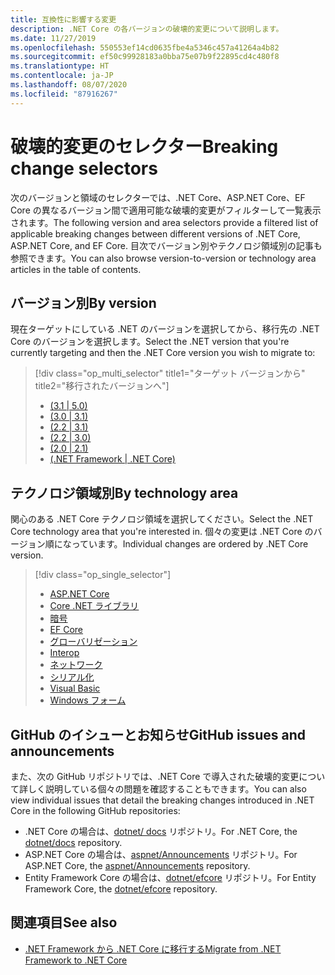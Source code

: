 ```yaml
---
title: 互換性に影響する変更
description: .NET Core の各バージョンの破壊的変更について説明します。
ms.date: 11/27/2019
ms.openlocfilehash: 550553ef14cd0635fbe4a5346c457a41264a4b82
ms.sourcegitcommit: ef50c99928183a0bba75e07b9f22895cd4c480f8
ms.translationtype: HT
ms.contentlocale: ja-JP
ms.lasthandoff: 08/07/2020
ms.locfileid: "87916267"
---
```

# <a name="breaking-change-selectors"></a><span data-ttu-id="794ef-103">破壊的変更のセレクター</span><span class="sxs-lookup"><span data-stu-id="794ef-103">Breaking change selectors</span></span>

<span data-ttu-id="794ef-104">次のバージョンと領域のセレクターでは、.NET Core、ASP.NET Core、EF Core の異なるバージョン間で適用可能な破壊的変更がフィルターして一覧表示されます。</span><span class="sxs-lookup"><span data-stu-id="794ef-104">The following version and area selectors provide a filtered list of applicable breaking changes between different versions of .NET Core, ASP.NET Core, and EF Core.</span></span> <span data-ttu-id="794ef-105">目次でバージョン別やテクノロジ領域別の記事も参照できます。</span><span class="sxs-lookup"><span data-stu-id="794ef-105">You can also browse version-to-version or technology area articles in the table of contents.</span></span>

## <a name="by-version"></a><span data-ttu-id="794ef-106">バージョン別</span><span class="sxs-lookup"><span data-stu-id="794ef-106">By version</span></span>

<span data-ttu-id="794ef-107">現在ターゲットにしている .NET のバージョンを選択してから、移行先の .NET Core のバージョンを選択します。</span><span class="sxs-lookup"><span data-stu-id="794ef-107">Select the .NET version that you're currently targeting and then the .NET Core version you wish to migrate to:</span></span>

> [!div class="op_multi_selector" title1="ターゲット バージョンから" title2="移行されたバージョンへ"]
>
> - [(3.1 | 5.0)](3.1-5.0.md)
> - [(3.0 | 3.1)](3.0-3.1.md)
> - [(2.2 | 3.1)](2.2-3.1.md)
> - [(2.2 | 3.0)](2.2-3.0.md)
> - [(2.0 | 2.1)](2.0-2.1.md)
> - [(.NET Framework | .NET Core)](fx-core.md)

## <a name="by-technology-area"></a><span data-ttu-id="794ef-116">テクノロジ領域別</span><span class="sxs-lookup"><span data-stu-id="794ef-116">By technology area</span></span>

<span data-ttu-id="794ef-117">関心のある .NET Core テクノロジ領域を選択してください。</span><span class="sxs-lookup"><span data-stu-id="794ef-117">Select the .NET Core technology area that you're interested in.</span></span> <span data-ttu-id="794ef-118">個々の変更は .NET Core のバージョン順になっています。</span><span class="sxs-lookup"><span data-stu-id="794ef-118">Individual changes are ordered by .NET Core version.</span></span>

> [!div class="op_single_selector"]
>
> - [ASP.NET Core](aspnetcore.md)
> - [Core .NET ライブラリ](corefx.md)
> - [暗号](cryptography.md)
> - [EF Core](/ef/core/what-is-new/ef-core-3.0/breaking-changes)
> - [グローバリゼーション](globalization.md)
> - [Interop](interop.md)
> - [ネットワーク](networking.md)
> - [シリアル化](serialization.md)
> - [Visual Basic](visualbasic.md)
> - [Windows フォーム](winforms.md)

## <a name="github-issues-and-announcements"></a><span data-ttu-id="794ef-129">GitHub のイシューとお知らせ</span><span class="sxs-lookup"><span data-stu-id="794ef-129">GitHub issues and announcements</span></span>

<span data-ttu-id="794ef-130">また、次の GitHub リポジトリでは、.NET Core で導入された破壊的変更について詳しく説明している個々の問題を確認することもできます。</span><span class="sxs-lookup"><span data-stu-id="794ef-130">You can also view individual issues that detail the breaking changes introduced in .NET Core in the following GitHub repositories:</span></span>

- <span data-ttu-id="794ef-131">.NET Core の場合は、[dotnet/ docs](https://github.com/dotnet/docs/issues?q=is%3Aissue+label%3Abreaking-change) リポジトリ。</span><span class="sxs-lookup"><span data-stu-id="794ef-131">For .NET Core, the [dotnet/docs](https://github.com/dotnet/docs/issues?q=is%3Aissue+label%3Abreaking-change) repository.</span></span>
- <span data-ttu-id="794ef-132">ASP.NET Core の場合は、[aspnet/Announcements](https://github.com/aspnet/Announcements/issues?q=is%3Aissue+is%3Aopen+label%3A%22Breaking+change%22+label%3A3.0.0) リポジトリ。</span><span class="sxs-lookup"><span data-stu-id="794ef-132">For ASP.NET Core, the [aspnet/Announcements](https://github.com/aspnet/Announcements/issues?q=is%3Aissue+is%3Aopen+label%3A%22Breaking+change%22+label%3A3.0.0) repository.</span></span>
- <span data-ttu-id="794ef-133">Entity Framework Core の場合は、[dotnet/efcore](https://github.com/dotnet/efcore/issues?q=is%3Aopen+is%3Aissue+label%3Abreaking-change) リポジトリ。</span><span class="sxs-lookup"><span data-stu-id="794ef-133">For Entity Framework Core, the [dotnet/efcore](https://github.com/dotnet/efcore/issues?q=is%3Aopen+is%3Aissue+label%3Abreaking-change) repository.</span></span>

## <a name="see-also"></a><span data-ttu-id="794ef-134">関連項目</span><span class="sxs-lookup"><span data-stu-id="794ef-134">See also</span></span>

- [<span data-ttu-id="794ef-135">.NET Framework から .NET Core に移行する</span><span class="sxs-lookup"><span data-stu-id="794ef-135">Migrate from .NET Framework to .NET Core</span></span>](../porting/index.md)
